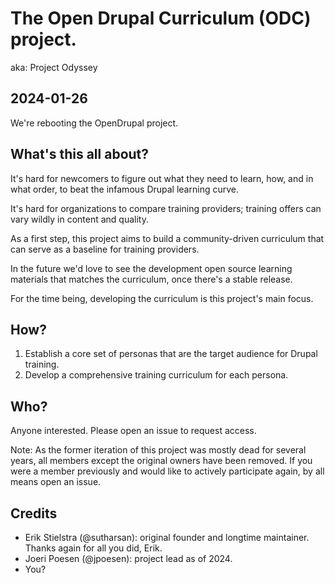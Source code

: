 # The Open Drupal Curriculum (ODC) project.
aka: Project Odyssey

## 2024-01-26

We're rebooting the OpenDrupal project.

## What's this all about?
It's hard for newcomers to figure out what they need to learn, how, and in what order, to beat the infamous Drupal learning curve.

It's hard for organizations to compare training providers; training offers can vary wildly in content and quality.

As a first step, this project aims to build a community-driven curriculum that can serve as a baseline for training providers.

In the future we'd love to see the development open source learning materials that matches the curriculum, once there's a stable release. 

For the time being, developing the curriculum is this project's main focus.

## How?
1. Establish a core set of personas that are the target audience for Drupal training.
2. Develop a comprehensive training curriculum for each persona.

## Who?
Anyone interested. Please open an issue to request access.

Note: As the former iteration of this project was mostly dead for several years, all members except the original owners have been removed. If you were a member previously and would like to actively participate again, by all means open an issue.

## Credits

* Erik Stielstra (@sutharsan): original founder and longtime maintainer. Thanks again for all you did, Erik.
* Joeri Poesen (@jpoesen): project lead as of 2024.
* You?

